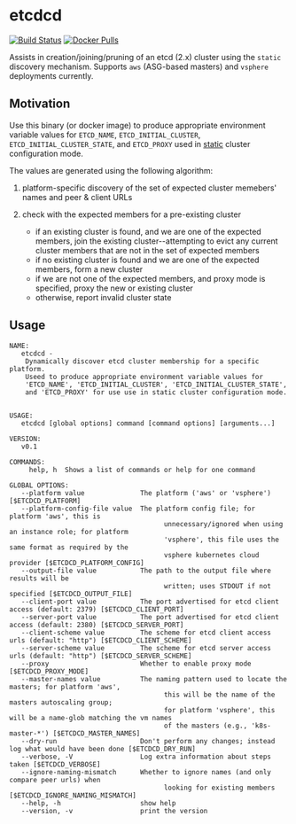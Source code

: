 etcdcd
==============

[![Build Status](https://travis-ci.org/matt-deboer/etcdcd.svg?branch=master)](https://travis-ci.org/matt-deboer/etcdcd)
[![Docker Pulls](https://img.shields.io/docker/pulls/mattdeboer/etcdcd.svg)](https://hub.docker.com/r/mattdeboer/etcdcd/)

Assists in creation/joining/pruning of an etcd (2.x) cluster using the `static` discovery mechanism. 
Supports `aws` (ASG-based masters) and `vsphere` deployments currently.


## Motivation

Use this binary (or docker image) to produce appropriate environment variable values for
`ETCD_NAME`, `ETCD_INITIAL_CLUSTER`, `ETCD_INITIAL_CLUSTER_STATE`, and `ETCD_PROXY` used in [static](https://coreos.com/etcd/docs/latest/op-guide/clustering.html#static) cluster configuration mode.

The values are generated using the following algorithm:

1. platform-specific discovery of the set of expected cluster memebers' names and peer & client URLs
1. check with the expected members for a pre-existing cluster

    - if an existing cluster is found, and we are one of the expected members, join the existing cluster--attempting to
      evict any current cluster members that are not in the set of expected members
    - if no existing cluster is found and we are one of the expected members, form a new cluster
    - if we are not one of the expected members, and proxy mode is specified, proxy the new or existing cluster
    - otherwise, report invalid cluster state 

## Usage

```
NAME:
   etcdcd -
    Dynamically discover etcd cluster membership for a specific platform.
    Useed to produce appropriate environment variable values for
    'ETCD_NAME', 'ETCD_INITIAL_CLUSTER', 'ETCD_INITIAL_CLUSTER_STATE',
    and 'ETCD_PROXY' for use use in static cluster configuration mode.


USAGE:
   etcdcd [global options] command [command options] [arguments...]

VERSION:
   v0.1

COMMANDS:
     help, h  Shows a list of commands or help for one command

GLOBAL OPTIONS:
   --platform value              The platform ('aws' or 'vsphere') [$ETCDCD_PLATFORM]
   --platform-config-file value  The platform config file; for platform 'aws', this is
                                       unnecessary/ignored when using an instance role; for platform
                                       'vsphere', this file uses the same format as required by the
                                       vsphere kubernetes cloud provider [$ETCDCD_PLATFORM_CONFIG]
   --output-file value           The path to the output file where results will be
                                       written; uses STDOUT if not specified [$ETCDCD_OUTPUT_FILE]
   --client-port value           The port advertised for etcd client access (default: 2379) [$ETCDCD_CLIENT_PORT]
   --server-port value           The port advertised for etcd client access (default: 2380) [$ETCDCD_SERVER_PORT]
   --client-scheme value         The scheme for etcd client access urls (default: "http") [$ETCDCD_CLIENT_SCHEME]
   --server-scheme value         The scheme for etcd server access urls (default: "http") [$ETCDCD_SERVER_SCHEME]
   --proxy                       Whether to enable proxy mode [$ETCDCD_PROXY_MODE]
   --master-names value          The naming pattern used to locate the masters; for platform 'aws',
                                       this will be the name of the masters autoscaling group;
                                       for platform 'vsphere', this will be a name-glob matching the vm names
                                       of the masters (e.g., 'k8s-master-*') [$ETCDCD_MASTER_NAMES]
   --dry-run                     Don't perform any changes; instead log what would have been done [$ETCDCD_DRY_RUN]
   --verbose, -V                 Log extra information about steps taken [$ETCDCD_VERBOSE]
   --ignore-naming-mismatch      Whether to ignore names (and only compare peer urls) when
                                       looking for existing members [$ETCDCD_IGNORE_NAMING_MISMATCH]
   --help, -h                    show help
   --version, -v                 print the version
```
